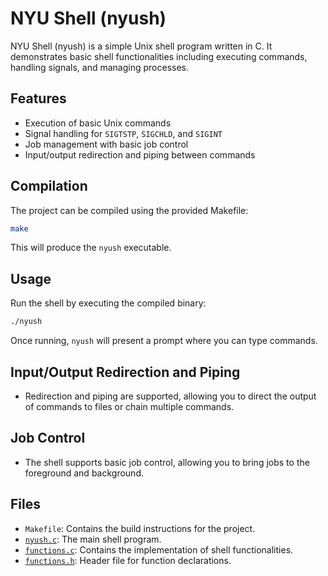 # NYU Shell (nyush)

NYU Shell (nyush) is a simple Unix shell program written in C. It demonstrates basic shell functionalities including executing commands, handling signals, and managing processes.

## Features

- Execution of basic Unix commands
- Signal handling for `SIGTSTP`, `SIGCHLD`, and `SIGINT`
- Job management with basic job control
- Input/output redirection and piping between commands

## Compilation

The project can be compiled using the provided Makefile:

```sh
make
```

This will produce the `nyush` executable.

## Usage

Run the shell by executing the compiled binary:

```sh
./nyush
```

Once running, `nyush` will present a prompt where you can type commands.

## Input/Output Redirection and Piping

- Redirection and piping are supported, allowing you to direct the output of commands to files or chain multiple commands.

## Job Control

- The shell supports basic job control, allowing you to bring jobs to the foreground and background.

## Files

- `Makefile`: Contains the build instructions for the project.
- [`nyush.c`](https://github.com/SiyuBi/nyush/blob/main/nyush.c): The main shell program.
- [`functions.c`](https://github.com/SiyuBi/nyush/blob/main/functions.c): Contains the implementation of shell functionalities.
- [`functions.h`](https://github.com/SiyuBi/nyush/blob/main/functions.h): Header file for function declarations.
